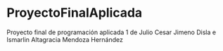 # ProyectoFinalAplicada
Proyecto final de programación aplicada 1 de Julio Cesar Jimeno Disla e Ismarlin Altagracia Mendoza Hernández
